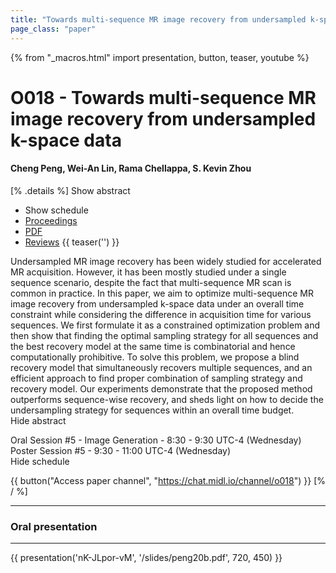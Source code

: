 ```yaml
---
title: "Towards multi-sequence MR image recovery from undersampled k-space data"
page_class: "paper"
---
```


{% from "_macros.html" import presentation, button, teaser, youtube %}

# O018 - Towards multi-sequence MR image recovery from undersampled k-space data

#### Cheng Peng, Wei-An Lin, Rama Chellappa, S. Kevin Zhou

[% .details %]
<a class="toggle_visibility" data-selector=".abstract" data-level="3">Show abstract</a>
- <a class="toggle_visibility" data-selector=".schedule" data-level="3">Show schedule</a>
- <a href="http://proceedings.mlr.press/v121/peng20a.html">Proceedings</a>
- <a href="https://openreview.net/pdf?id=Pk7In-gVEd">PDF</a>
- <a href="https://openreview.net/forum?id=Pk7In-gVEd">Reviews</a>
{{ teaser('') }}

<p>
    <span class="abstract">
        Undersampled MR image recovery has been widely studied for accelerated MR acquisition. However, it has been mostly studied under a single sequence scenario, despite the fact that multi-sequence MR scan is common in practice. In this paper, we aim to optimize multi-sequence MR image recovery from undersampled k-space data under an overall time constraint while considering the difference in acquisition time for various sequences. We first formulate it as a constrained optimization problem and then show that finding the optimal sampling strategy for all sequences and the best recovery model at the same time is combinatorial and hence computationally prohibitive. To solve this problem, we propose a blind recovery model that simultaneously recovers multiple sequences, and an efficient approach to find proper combination of sampling strategy and recovery model. Our experiments demonstrate that the proposed method outperforms sequence-wise recovery, and sheds light on how to decide the undersampling strategy for sequences within an overall time budget.
        <br>
        <span class="actions"><a class="toggle_visibility" data-level="2">Hide abstract</a></span>
    </span>
</p>

<p>
    <span class="schedule">
        Oral Session #5 - Image Generation  - 8:30 - 9:30 UTC-4 (Wednesday)<br>Poster Session #5  - 9:30 - 11:00 UTC-4 (Wednesday)
        <br>
        <span class="actions"><a class="toggle_visibility" data-level="2">Hide schedule</a></span>
    </span>
</p>

{{ button("Access paper channel", "https://chat.midl.io/channel/o018") }}
[% / %]

---


### Oral presentation

---

{{ presentation('nK-JLpor-vM', '/slides/peng20b.pdf', 720, 450) }}